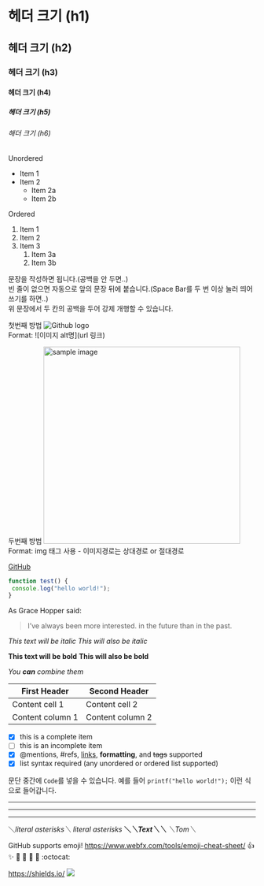 # 헤더 크기 (h1) 
## 헤더 크기 (h2) 
### 헤더 크기 (h3) 
#### 헤더 크기 (h4) 
##### 헤더 크기 (h5) 
###### 해더 크기 (h6)

Unordered 
* Item 1 
* Item 2 
    * Item 2a 
    * Item 2b 

Ordered 
1. Item 1 
1. Item 2 
1. Item 3 
    1. Item 3a 
    1. Item 3b

문장을 작성하면 됩니다.(공백을 안 두면..)   
빈 줄이 없으면 자동으로 앞의 문장 뒤에 붙습니다.(Space Bar를 두 번 이상 눌러 띄어쓰기를 하면..)   
위 문장에서 두 칸의 공백을 두어 강제 개행할 수 있습니다.

첫번째 방법 
![Github logo](/images/markdown_4(1).jpg)  
Format: ![이미지 alt명](url 링크) 

두번째 방법 
<a href="#"><img src="https://github.com/mz-102/test/images/markdown_4.jpg" width="400px" alt="sample image"></a> 
Format: img 태그 사용 - 이미지경로는 상대경로 or 절대경로


[GitHub](http://github.com "깃허브")

```javascript 
function test() { 
 console.log("hello world!"); 
} 
```

As Grace Hopper said: 

> I’ve always been more interested. 
> in the future than in the past.

*This text will be italic* 
_This will also be italic_ 

**This text will be bold** 
__This will also be bold__ 

*You **can** combine them*


First Header | Second Header 
------------ | ------------- 
Content cell 1 | Content cell 2 
Content column 1 | Content column 2

- [x] this is a complete item 
- [ ] this is an incomplete item 
- [x] @mentions, #refs, [links](), **formatting**, and <del>tags</del> supported 
- [x] list syntax required (any unordered or ordered list supported)

문단 중간에 `Code`를 넣을 수 있습니다. 
예를 들어 `printf("hello world!");` 이런 식으로 들어갑니다.

--- 
*** 
___

＼*literal asterisks＼* 
*literal asterisks* 
__＼*＼*Text＼*＼*__ 
_＼_Tom＼__

GitHub supports emoji! 
https://www.webfx.com/tools/emoji-cheat-sheet/
:+1: :sparkles: :camel: :tada: 
:rocket: :metal: :octocat:

https://shields.io/
<img src="https://img.shields.io/badge/license-mit-orange"> 
